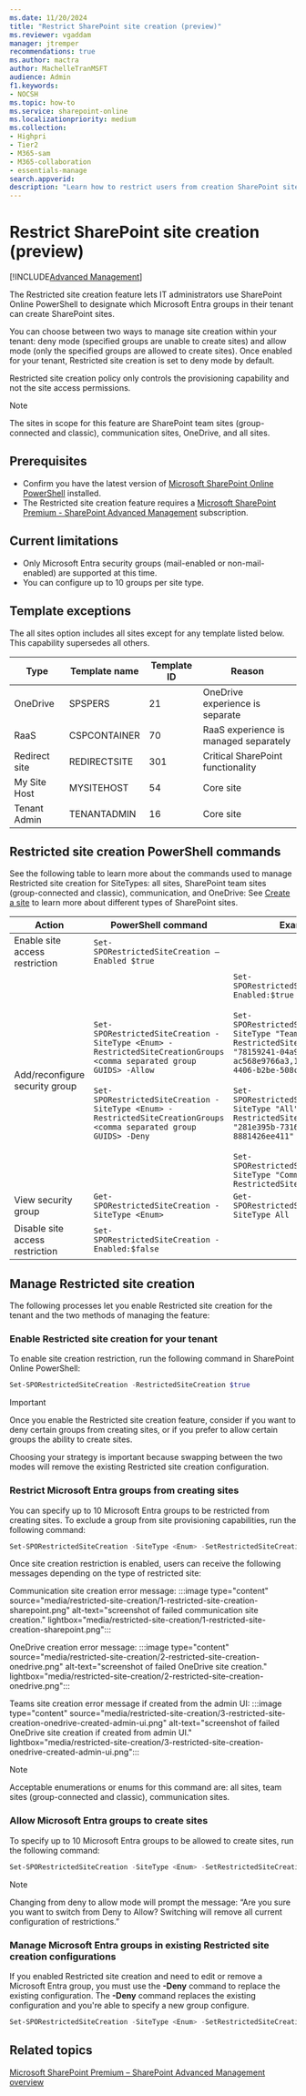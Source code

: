 ```yaml
---
ms.date: 11/20/2024
title: "Restrict SharePoint site creation (preview)"
ms.reviewer: vgaddam
manager: jtremper
recommendations: true 
ms.author: mactra
author: MachelleTranMSFT
audience: Admin
f1.keywords: 
- NOCSH 
ms.topic: how-to
ms.service: sharepoint-online
ms.localizationpriority: medium
ms.collection: 
- Highpri
- Tier2
- M365-sam
- M365-collaboration
- essentials-manage
search.appverid:
description: "Learn how to restrict users from creation SharePoint sites using Restricted site creation."
---
```


# Restrict SharePoint site creation (preview)

[!INCLUDE[Advanced Management](includes/advanced-management.md)]

The Restricted site creation feature lets IT administrators use SharePoint Online PowerShell to designate which Microsoft Entra groups in their tenant can create SharePoint sites.

You can choose between two ways to manage site creation within your tenant: deny mode (specified groups are unable to create sites) and allow mode (only the specified groups are allowed to create sites). Once enabled for your tenant, Restricted site creation is set to deny mode by default.

Restricted site creation policy only controls the provisioning capability and not the site access permissions.

> [!NOTE]
> The sites in scope for this feature are SharePoint team sites (group-connected and classic), communication sites, OneDrive, and all sites.

## Prerequisites

- Confirm you have the latest version of [Microsoft SharePoint Online PowerShell](https://www.microsoft.com/download/details.aspx?id=35588) installed.
- The Restricted site creation feature requires a [Microsoft SharePoint Premium - SharePoint Advanced Management](advanced-management.md) subscription.

## Current limitations

- Only Microsoft Entra security groups (mail-enabled or non-mail-enabled) are supported at this time.
- You can configure up to 10 groups per site type.

## Template exceptions

The all sites option includes all sites except for any template listed below. This capability supersedes all others.

|Type|Template name|Template ID|Reason|
|---|---|---|---|
|OneDrive|SPSPERS|21|OneDrive experience is separate|
|RaaS|CSPCONTAINER|70|RaaS experience is managed separately|
|Redirect site|REDIRECTSITE|301|Critical SharePoint functionality|
|My Site Host|MYSITEHOST|54|Core site|
|Tenant Admin|TENANTADMIN|16|Core site|

## Restricted site creation PowerShell commands

See the following table to learn more about the commands used to manage Restricted site creation for SiteTypes: all sites, SharePoint team sites (group-connected and classic), communication, and OneDrive: See [Create a site](/sharepoint/create-site-collection) to learn more about different types of SharePoint sites.

|Action|PowerShell command|Example|
|---|---|---|
|Enable site access restriction|`Set-SPORestrictedSiteCreation –Enabled $true`||
|Add/reconfigure security group|`Set-SPORestrictedSiteCreation -SiteType <Enum> -RestrictedSiteCreationGroups <comma separated group GUIDS> -Allow`<br><br>`Set-SPORestrictedSiteCreation -SiteType <Enum> -RestrictedSiteCreationGroups <comma separated group GUIDS> -Deny`|`Set-SPORestrictedSiteCreation –Enabled:$true –Mode Allow`<br><br>`Set-SPORestrictedSiteCreation –SiteType "Team" -RestrictedSiteCreationGroups "78159241-04a9-41d2-8dd4-ac568e9766a3,1f95829b-e1c8-4406-b2be-508c36f4bca5"`<br><br>`Set-SPORestrictedSiteCreation –SiteType "All" -RestrictedSiteCreationGroups "281e395b-7316-4cb2-b5bb-8881426ee411"`<br><br>`Set-SPORestrictedSiteCreation –SiteType "Communication" -RestrictedSiteCreationGroups`|
|View security group|`Get-SPORestrictedSiteCreation -SiteType <Enum>`|`Get-SPORestrictedSiteCreation –SiteType All`|
|Disable site access restriction|`Set-SPORestrictedSiteCreation -Enabled:$false`||

## Manage Restricted site creation

The following processes let you enable Restricted site creation for the tenant and the two methods of managing the feature:

### Enable Restricted site creation for your tenant

To enable site creation restriction, run the following command in SharePoint Online PowerShell:

```powershell
Set-SPORestrictedSiteCreation -RestrictedSiteCreation $true
```

> [!IMPORTANT]
> Once you enable the Restricted site creation feature, consider if you want to deny certain groups from creating sites, or if you prefer to allow certain groups the ability to create sites.
>
>Choosing your strategy is important because swapping between the two modes will remove the existing Restricted site creation configuration.

### Restrict Microsoft Entra groups from creating sites

You can specify up to 10 Microsoft Entra groups to be restricted from creating sites. To exclude a group from site provisioning capabilities, run the following command:

```PowerShell
Set-SPORestrictedSiteCreation -SiteType <Enum> -SetRestrictedSiteCreationGroups <comma separated group GUIDS>  -Deny
```

Once site creation restriction is enabled, users can receive the following messages depending on the type of restricted site:

Communication site creation error message:
:::image type="content" source="media/restricted-site-creation/1-restricted-site-creation-sharepoint.png" alt-text="screenshot of failed communication site creation." lightbox="media/restricted-site-creation/1-restricted-site-creation-sharepoint.png":::

OneDrive creation error message:
:::image type="content" source="media/restricted-site-creation/2-restricted-site-creation-onedrive.png" alt-text="screenshot of failed OneDrive site creation." lightbox="media/restricted-site-creation/2-restricted-site-creation-onedrive.png":::

Teams site creation error message if created from the admin UI:
:::image type="content" source="media/restricted-site-creation/3-restricted-site-creation-onedrive-created-admin-ui.png" alt-text="screenshot of failed OneDrive site creation if created from admin UI." lightbox="media/restricted-site-creation/3-restricted-site-creation-onedrive-created-admin-ui.png":::

> [!NOTE]
> Acceptable enumerations or enums for this command are: all sites, team sites (group-connected and classic), communication sites.

### Allow Microsoft Entra groups to create sites

To specify up to 10 Microsoft Entra groups to be allowed to create sites, run the following command:

```powershell
Set-SPORestrictedSiteCreation -SiteType <Enum> -SetRestrictedSiteCreationGroups <comma separated group GUIDS> -Allow  
```

> [!NOTE]
> Changing from deny to allow mode will prompt the message: “Are you sure you want to switch from Deny to Allow? Switching will remove all current configuration of restrictions.”

### Manage Microsoft Entra groups in existing Restricted site creation configurations

If you enabled Restricted site creation and need to edit or remove a Microsoft Entra group, you must use the **-Deny** command to replace the existing configuration. The **-Deny** command replaces the existing configuration and you're able to specify a new group configure.

```powershell
Set-SPORestrictedSiteCreation -SiteType <Enum> -SetRestrictedSiteCreationGroups <comma separated group GUIDS> -Deny
```

## Related topics

[Microsoft SharePoint Premium – SharePoint Advanced Management overview](advanced-management.md)

